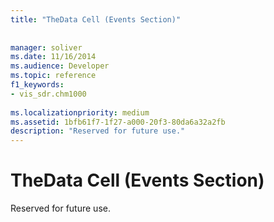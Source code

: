 ```yaml
---
title: "TheData Cell (Events Section)"
 
 
manager: soliver
ms.date: 11/16/2014
ms.audience: Developer
ms.topic: reference
f1_keywords:
- vis_sdr.chm1000
 
ms.localizationpriority: medium
ms.assetid: 1bfb61f7-1f27-a000-20f3-80da6a32a2fb
description: "Reserved for future use."
---
```


# TheData Cell (Events Section)

Reserved for future use.
  

